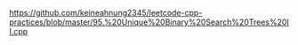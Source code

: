 https://github.com/keineahnung2345/leetcode-cpp-practices/blob/master/95.%20Unique%20Binary%20Search%20Trees%20II.cpp
